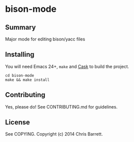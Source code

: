 # bison-mode

## Summary

Major mode for editing bison/yacc files

## Installing

You will need Emacs 24+, `make` and [Cask](https://github.com/cask/cask) to
build the project.

    cd bison-mode
    make && make install

## Contributing

Yes, please do! See CONTRIBUTING.md for guidelines.

## License

See COPYING. Copyright (c) 2014 Chris Barrett.
